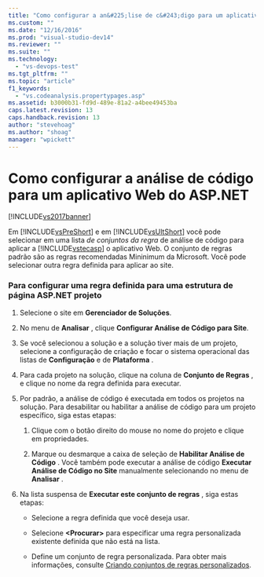 ```yaml
---
title: "Como configurar a an&#225;lise de c&#243;digo para um aplicativo Web do ASP.NET | Microsoft Docs"
ms.custom: ""
ms.date: "12/16/2016"
ms.prod: "visual-studio-dev14"
ms.reviewer: ""
ms.suite: ""
ms.technology: 
  - "vs-devops-test"
ms.tgt_pltfrm: ""
ms.topic: "article"
f1_keywords: 
  - "vs.codeanalysis.propertypages.asp"
ms.assetid: b3000b31-fd9d-489e-81a2-a4bee49453ba
caps.latest.revision: 13
caps.handback.revision: 13
author: "stevehoag"
ms.author: "shoag"
manager: "wpickett"
---
```

# Como configurar a an&#225;lise de c&#243;digo para um aplicativo Web do ASP.NET
[!INCLUDE[vs2017banner](../code-quality/includes/vs2017banner.md)]

Em [!INCLUDE[vsPreShort](../code-quality/includes/vspreshort_md.md)] e em [!INCLUDE[vsUltShort](../code-quality/includes/vsultshort_md.md)] você pode selecionar em uma lista *de conjuntos da regra* de análise de código para aplicar a [!INCLUDE[vstecasp](../code-quality/includes/vstecasp_md.md)] o aplicativo Web.  O conjunto de regras padrão são as regras recomendadas Mininimum da Microsoft.  Você pode selecionar outra regra definida para aplicar ao site.  
  
### Para configurar uma regra definida para uma estrutura de página ASP.NET projeto  
  
1.  Selecione o site em **Gerenciador de Soluções**.  
  
2.  No menu de **Analisar** , clique **Configurar Análise de Código para Site**.  
  
3.  Se você selecionou a solução e a solução tiver mais de um projeto, selecione a configuração de criação e focar o sistema operacional das listas de **Configuração** e de **Plataforma** .  
  
4.  Para cada projeto na solução, clique na coluna de **Conjunto de Regras** , e clique no nome da regra definida para executar.  
  
5.  Por padrão, a análise de código é executada em todos os projetos na solução.  Para desabilitar ou habilitar a análise de código para um projeto específico, siga estas etapas:  
  
    1.  Clique com o botão direito do mouse no nome do projeto e clique em propriedades.  
  
    2.  Marque ou desmarque a caixa de seleção de **Habilitar Análise de Código** .  Você também pode executar a análise de código **Executar Análise de Código no Site** manualmente selecionando no menu de **Analisar** .  
  
6.  Na lista suspensa de **Executar este conjunto de regras** , siga estas etapas:  
  
    -   Selecione a regra definida que você deseja usar.  
  
    -   Selecione **\<Procurar\>** para especificar uma regra personalizada existente definida que não está na lista.  
  
    -   Define um conjunto de regra personalizada.  Para obter mais informações, consulte [Criando conjuntos de regras personalizados](../code-quality/creating-custom-code-analysis-rule-sets.md).